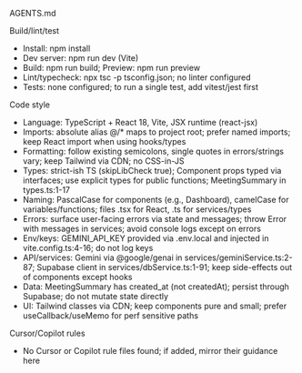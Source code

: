 AGENTS.md

Build/lint/test
- Install: npm install
- Dev server: npm run dev (Vite)
- Build: npm run build; Preview: npm run preview
- Lint/typecheck: npx tsc -p tsconfig.json; no linter configured
- Tests: none configured; to run a single test, add vitest/jest first

Code style
- Language: TypeScript + React 18, Vite, JSX runtime (react-jsx)
- Imports: absolute alias @/* maps to project root; prefer named imports; keep React import when using hooks/types
- Formatting: follow existing semicolons, single quotes in errors/strings vary; keep Tailwind via CDN; no CSS-in-JS
- Types: strict-ish TS (skipLibCheck true); Component props typed via interfaces; use explicit types for public functions; MeetingSummary in types.ts:1-17
- Naming: PascalCase for components (e.g., Dashboard), camelCase for variables/functions; files .tsx for React, .ts for services/types
- Errors: surface user-facing errors via state and messages; throw Error with messages in services; avoid console logs except on errors
- Env/keys: GEMINI_API_KEY provided via .env.local and injected in vite.config.ts:4-16; do not log keys
- API/services: Gemini via @google/genai in services/geminiService.ts:2-87; Supabase client in services/dbService.ts:1-91; keep side-effects out of components except hooks
- Data: MeetingSummary has created_at (not createdAt); persist through Supabase; do not mutate state directly
- UI: Tailwind classes via CDN; keep components pure and small; prefer useCallback/useMemo for perf sensitive paths

Cursor/Copilot rules
- No Cursor or Copilot rule files found; if added, mirror their guidance here
